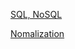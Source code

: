 [SQL, NoSQL](https://github.com/Talia2019/Developer/blob/main/CS/DB/SqlNoSql.md)

[Nomalization](https://github.com/Talia2019/Developer/blob/main/CS/DB/Normalization.md)
